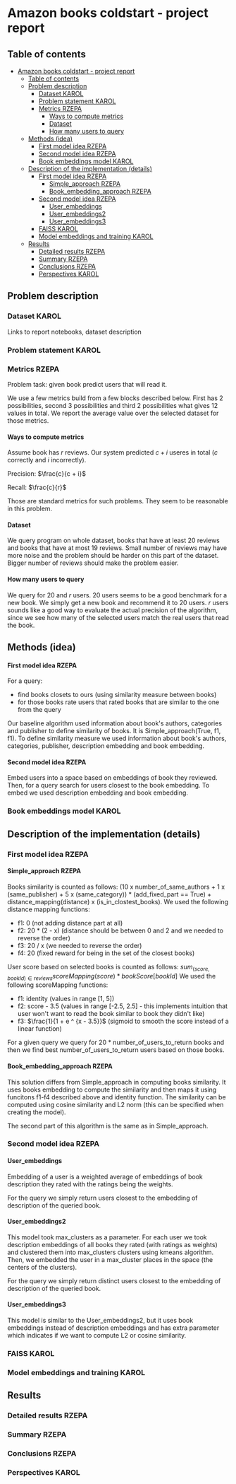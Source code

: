 # Amazon books coldstart - project report

## Table of contents
- [Amazon books coldstart - project report](#amazon-books-coldstart---project-report)
  - [Table of contents](#table-of-contents)
  - [Problem description](#problem-description)
    - [Dataset KAROL](#dataset-karol)
    - [Problem statement KAROL](#problem-statement-karol)
    - [Metrics RZEPA](#metrics-rzepa)
      - [Ways to compute metrics](#ways-to-compute-metrics)
      - [Dataset](#dataset)
      - [How many users to query](#how-many-users-to-query)
  - [Methods (idea)](#methods-idea)
      - [First model idea RZEPA](#first-model-idea-rzepa)
      - [Second model idea RZEPA](#second-model-idea-rzepa)
    - [Book embeddings model KAROL](#book-embeddings-model-karol)
  - [Description of the implementation (details)](#description-of-the-implementation-details)
    - [First model idea RZEPA](#first-model-idea-rzepa-1)
      - [Simple\_approach RZEPA](#simple_approach-rzepa)
      - [Book\_embedding\_approach RZEPA](#book_embedding_approach-rzepa)
    - [Second model idea RZEPA](#second-model-idea-rzepa-1)
      - [User\_embeddings](#user_embeddings)
      - [User\_embeddings2](#user_embeddings2)
      - [User\_embeddings3](#user_embeddings3)
    - [FAISS KAROL](#faiss-karol)
    - [Model embeddings and training KAROL](#model-embeddings-and-training-karol)
  - [Results](#results)
    - [Detailed results RZEPA](#detailed-results-rzepa)
    - [Summary RZEPA](#summary-rzepa)
    - [Conclusions RZEPA](#conclusions-rzepa)
    - [Perspectives KAROL](#perspectives-karol)

## Problem description

### Dataset KAROL

Links to report notebooks, dataset description

### Problem statement KAROL

### Metrics RZEPA
Problem task: given book predict users that will read it.

We use a few metrics build from a few blocks described below. First has 2 possibilities, second 3 possibilities and third 2 possibilities what gives 12 values in total. We report the average value over the selected dataset for those metrics.

#### Ways to compute metrics
Assume book has $r$ reviews. Our system predicted $c + i$ useres in total ($c$ correctly and $i$ incorrectly).

Precision: $\frac{c}{c + i}$

Recall: $\frac{c}{r}$

Those are standard metrics for such problems. They seem to be reasonable in this problem.

#### Dataset
We query program on whole dataset, books that have at least 20 reviews and books that have at most 19 reviews. Small number of reviews may have more noise and the problem should be harder on this part of the dataset. Bigger number of reviews should make the problem easier.

#### How many users to query
We query for $20$ and $r$ users. $20$ users seems to be a good benchmark for a new book. We simply get a new book and recommend it to $20$ users. $r$ users sounds like a good way to evaluate the actual precision of the algorithm, since we see how many of the selected users match the real users that read the book.


## Methods (idea)

#### First model idea RZEPA
For a query:
- find books closets to ours (using similarity measure between books)
- for those books rate users that rated books that are similar to the one from the query

Our baseline algorithm used information about book's authors, categories and publisher to define similarity of books. It is Simple_approach(True, f1, f1). To define similarity measure we used information about book's authors, categories, publisher, description embedding and book embedding.

#### Second model idea RZEPA
Embed users into a space based on embeddings of book they reviewed. Then, for a query search for users closest to the book embedding. To embed we used description embedding and book embedding.

### Book embeddings model KAROL

## Description of the implementation (details)

### First model idea RZEPA

#### Simple_approach RZEPA 
Books similarity is counted as follows:
(10 x number_of_same_authors + 1 x (same_publisher) + 5 x (same_category)) * (add_fixed_part == True) + distance_mapping(distance) x (is_in_clostest_books). 
We used the following distance mapping functions:
- f1: 0 (not adding distance part at all)
- f2: 20 * (2 - x) (distance should be between 0 and 2 and we needed to reverse the order)
- f3: 20 / x (we needed to reverse the order)
- f4: 20 (fixed reward for being in the set of the closest books)

User score based on selected books is counted as follows:
$sum_{(score, bookId) \in reviews} scoreMapping(score) * bookScore[bookId]$
We used the following scoreMapping functions:
- f1: identity (values in range [1, 5])
- f2: score - 3.5 (values in range [-2.5, 2.5] - this implements intuition that user won't want to read the book similar to book they didn't like)
- f3: $\frac{1}{1 + e ^ {x - 3.5}}$ (sigmoid to smooth the score instead of a linear function)

For a given query we query for 20 * number_of_users_to_return books and then we find best number_of_users_to_return users based on those books.

#### Book_embedding_approach RZEPA

This solution differs from Simple_approach in computing books similarity. It uses books embedding to compute the similarity and then maps it using funcitons f1-f4 described above and identity function. The similarity can be computed using cosine similarity and L2 norm (this can be specified when creating the model).

The second part of this algorithm is the same as in Simple_approach.

### Second model idea RZEPA

#### User_embeddings

Embedding of a user is a weighted average of embeddings of book description they rated with the ratings being the weights.

For the query we simply return users closest to the embedding of description of the queried book.

#### User_embeddings2

This model took max_clusters as a parameter. For each user we took description embeddings of all books they rated (with ratings as weights) and clustered them into max_clusters clusters using kmeans algorithm. Then, we embedded the user in a max_cluster places in the space (the centers of the clusters).

For the query we simply return distinct users closest to the embedding of description of the queried book.

#### User_embeddings3

This model is similar to the User_embeddings2, but it uses book embeddings instead of description embeddings and has extra parameter which indicates if we want to compute L2 or cosine similarity.

### FAISS KAROL

### Model embeddings and training KAROL

## Results

### Detailed results RZEPA

### Summary RZEPA

### Conclusions RZEPA

### Perspectives KAROL
